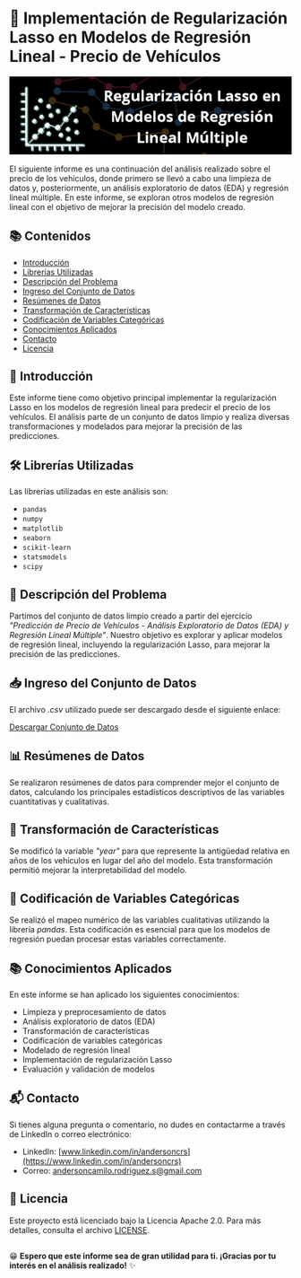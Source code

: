 # 🚗 Implementación de Regularización Lasso en Modelos de Regresión Lineal - Precio de Vehículos

![](banner_regularizacion.png)

El siguiente informe es una continuación del análisis realizado sobre el precio de los vehículos, donde primero se llevó a cabo una limpieza de datos y, posteriormente, un análisis exploratorio de datos (EDA) y regresión lineal múltiple. En este informe, se exploran otros modelos de regresión lineal con el objetivo de mejorar la precisión del modelo creado.

## 📚 Contenidos

- [Introducción](#-introducción)
- [Librerías Utilizadas](#-librerías-utilizadas)
- [Descripción del Problema](#-descripción-del-problema)
- [Ingreso del Conjunto de Datos](#-ingreso-del-conjunto-de-datos)
- [Resúmenes de Datos](#-resúmenes-de-datos)
- [Transformación de Características](#-transformación-de-características)
- [Codificación de Variables Categóricas](#-codificación-de-variables-categóricas)
- [Conocimientos Aplicados](#-conocimientos-aplicados)
- [Contacto](#-contacto)
- [Licencia](#-licencia)

## 🌟 Introducción

Este informe tiene como objetivo principal implementar la regularización Lasso en los modelos de regresión lineal para predecir el precio de los vehículos. El análisis parte de un conjunto de datos limpio y realiza diversas transformaciones y modelados para mejorar la precisión de las predicciones.

## 🛠️ Librerías Utilizadas

Las librerías utilizadas en este análisis son:

- `pandas`
- `numpy`
- `matplotlib`
- `seaborn`
- `scikit-learn`
- `statsmodels`
- `scipy`

## 📝 Descripción del Problema

Partimos del conjunto de datos limpio creado a partir del ejercicio *"Predicción de Precio de Vehículos - Análisis Exploratorio de Datos (EDA) y Regresión Lineal Múltiple"*. Nuestro objetivo es explorar y aplicar modelos de regresión lineal, incluyendo la regularización Lasso, para mejorar la precisión de las predicciones.

## 📥 Ingreso del Conjunto de Datos

El archivo *.csv* utilizado puede ser descargado desde el siguiente enlace:

[Descargar Conjunto de Datos](https://drive.google.com/uc?export=download&id=1hbxLKDI58miwGsj4fmwPDASG-uJmdIZH)

## 📊 Resúmenes de Datos

Se realizaron resúmenes de datos para comprender mejor el conjunto de datos, calculando los principales estadísticos descriptivos de las variables cuantitativas y cualitativas.

## 🔄 Transformación de Características

Se modificó la variable *"year"* para que represente la antigüedad relativa en años de los vehículos en lugar del año del modelo. Esta transformación permitió mejorar la interpretabilidad del modelo.

## 🔢 Codificación de Variables Categóricas

Se realizó el mapeo numérico de las variables cualitativas utilizando la librería *pandas*. Esta codificación es esencial para que los modelos de regresión puedan procesar estas variables correctamente.

## 📚 Conocimientos Aplicados

En este informe se han aplicado los siguientes conocimientos:

- Limpieza y preprocesamiento de datos
- Análisis exploratorio de datos (EDA)
- Transformación de características
- Codificación de variables categóricas
- Modelado de regresión lineal
- Implementación de regularización Lasso
- Evaluación y validación de modelos

## 📬 Contacto

Si tienes alguna pregunta o comentario, no dudes en contactarme a través de LinkedIn o correo electrónico:

- LinkedIn: [www.linkedin.com/in/andersoncrs](https://www.linkedin.com/in/andersoncrs)
- Correo: andersoncamilo.rodriguez.s@gmail.com

## 📄 Licencia

Este proyecto está licenciado bajo la Licencia Apache 2.0. Para más detalles, consulta el archivo [LICENSE](LICENSE).

##
😁 __Espero que este informe sea de gran utilidad para ti. ¡Gracias por tu interés en el análisis realizado!__ ✨